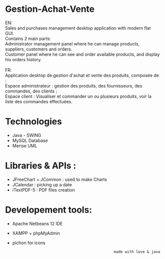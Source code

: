# Gestion-Achat-Vente
EN: </br>
Sales and purchases management desktop application with modern flat GUI.</br>
Contains 2 main parts: </br>
    Administrator management panel where he can manage products, suppliers, customers and orders.</br>
    Customer panel where he can see and order available products, and display his orders history.</br></br>
FR:</br>
Application desktop de gestion d'achat et vente des produits, composée de :</br>
Espace administrateur : gestion des produits, des fournisseurs, des commandes, des clients ;</br>
Espace client : Visualiser et commander un ou plusieurs produits, voir la liste des commandes éffectuées.</br>

# Technologies 
- Java - SWING </br>
- MySQL Database </br>
- Merise UML</br>
# Libraries & APIs :
- JFreeChart + JCommon : used to make Charts</br>
- JCalendar : picking up a date </br>
- iTextPDF-5 : PDF files creation</br>
# Developement tools:
- Apache Netbeans 12 IDE</br>
- XAMPP + phpMyAdmin </br>
- pichon for icons

                                               
                                                    made with love & java 
